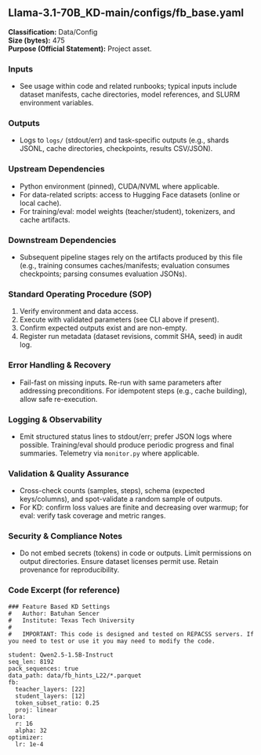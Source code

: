 ## Llama-3.1-70B_KD-main/configs/fb_base.yaml

**Classification:** Data/Config  
**Size (bytes):** 475  
**Purpose (Official Statement):** Project asset.

### Inputs
- See usage within code and related runbooks; typical inputs include dataset manifests, cache directories, model references, and SLURM environment variables.

### Outputs
- Logs to `logs/` (stdout/err) and task-specific outputs (e.g., shards JSONL, cache directories, checkpoints, results CSV/JSON).

### Upstream Dependencies
- Python environment (pinned), CUDA/NVML where applicable.
- For data-related scripts: access to Hugging Face datasets (online or local cache).
- For training/eval: model weights (teacher/student), tokenizers, and cache artifacts.

### Downstream Dependencies
- Subsequent pipeline stages rely on the artifacts produced by this file (e.g., training consumes caches/manifests; evaluation consumes checkpoints; parsing consumes evaluation JSONs).

### Standard Operating Procedure (SOP)
1. Verify environment and data access.
2. Execute with validated parameters (see CLI above if present).
3. Confirm expected outputs exist and are non-empty.
4. Register run metadata (dataset revisions, commit SHA, seed) in audit log.

### Error Handling & Recovery
- Fail-fast on missing inputs. Re-run with same parameters after addressing preconditions. For idempotent steps (e.g., cache building), allow safe re-execution.

### Logging & Observability
- Emit structured status lines to stdout/err; prefer JSON logs where possible. Training/eval should produce periodic progress and final summaries. Telemetry via `monitor.py` where applicable.

### Validation & Quality Assurance
- Cross-check counts (samples, steps), schema (expected keys/columns), and spot-validate a random sample of outputs.
- For KD: confirm loss values are finite and decreasing over warmup; for eval: verify task coverage and metric ranges.

### Security & Compliance Notes
- Do not embed secrets (tokens) in code or outputs. Limit permissions on output directories. Ensure dataset licenses permit use. Retain provenance for reproducibility.

### Code Excerpt (for reference)
```
### Feature Based KD Settings
#   Author: Batuhan Sencer
#   Institute: Texas Tech University
#   
#   IMPORTANT: This code is designed and tested on REPACSS servers. If you need to test or use it you may need to modify the code.

student: Qwen2.5-1.5B-Instruct
seq_len: 8192
pack_sequences: true
data_path: data/fb_hints_L22/*.parquet
fb:
  teacher_layers: [22]
  student_layers: [12]
  token_subset_ratio: 0.25
  proj: linear
lora:
  r: 16
  alpha: 32
optimizer:
  lr: 1e-4
```
